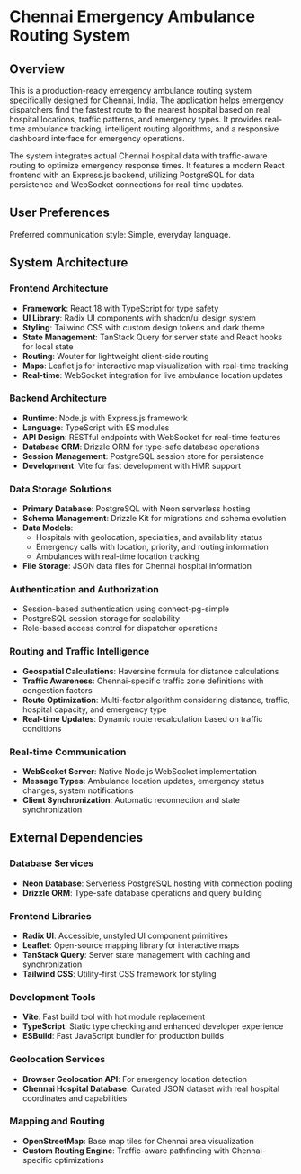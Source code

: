 # Chennai Emergency Ambulance Routing System

## Overview

This is a production-ready emergency ambulance routing system specifically designed for Chennai, India. The application helps emergency dispatchers find the fastest route to the nearest hospital based on real hospital locations, traffic patterns, and emergency types. It provides real-time ambulance tracking, intelligent routing algorithms, and a responsive dashboard interface for emergency operations.

The system integrates actual Chennai hospital data with traffic-aware routing to optimize emergency response times. It features a modern React frontend with an Express.js backend, utilizing PostgreSQL for data persistence and WebSocket connections for real-time updates.

## User Preferences

Preferred communication style: Simple, everyday language.

## System Architecture

### Frontend Architecture
- **Framework**: React 18 with TypeScript for type safety
- **UI Library**: Radix UI components with shadcn/ui design system
- **Styling**: Tailwind CSS with custom design tokens and dark theme
- **State Management**: TanStack Query for server state and React hooks for local state
- **Routing**: Wouter for lightweight client-side routing
- **Maps**: Leaflet.js for interactive map visualization with real-time tracking
- **Real-time**: WebSocket integration for live ambulance location updates

### Backend Architecture
- **Runtime**: Node.js with Express.js framework
- **Language**: TypeScript with ES modules
- **API Design**: RESTful endpoints with WebSocket for real-time features
- **Database ORM**: Drizzle ORM for type-safe database operations
- **Session Management**: PostgreSQL session store for persistence
- **Development**: Vite for fast development with HMR support

### Data Storage Solutions
- **Primary Database**: PostgreSQL with Neon serverless hosting
- **Schema Management**: Drizzle Kit for migrations and schema evolution
- **Data Models**: 
  - Hospitals with geolocation, specialties, and availability status
  - Emergency calls with location, priority, and routing information
  - Ambulances with real-time location tracking
- **File Storage**: JSON data files for Chennai hospital information

### Authentication and Authorization
- Session-based authentication using connect-pg-simple
- PostgreSQL session storage for scalability
- Role-based access control for dispatcher operations

### Routing and Traffic Intelligence
- **Geospatial Calculations**: Haversine formula for distance calculations
- **Traffic Awareness**: Chennai-specific traffic zone definitions with congestion factors
- **Route Optimization**: Multi-factor algorithm considering distance, traffic, hospital capacity, and emergency type
- **Real-time Updates**: Dynamic route recalculation based on traffic conditions

### Real-time Communication
- **WebSocket Server**: Native Node.js WebSocket implementation
- **Message Types**: Ambulance location updates, emergency status changes, system notifications
- **Client Synchronization**: Automatic reconnection and state synchronization

## External Dependencies

### Database Services
- **Neon Database**: Serverless PostgreSQL hosting with connection pooling
- **Drizzle ORM**: Type-safe database operations and query building

### Frontend Libraries
- **Radix UI**: Accessible, unstyled UI component primitives
- **Leaflet**: Open-source mapping library for interactive maps
- **TanStack Query**: Server state management with caching and synchronization
- **Tailwind CSS**: Utility-first CSS framework for styling

### Development Tools
- **Vite**: Fast build tool with hot module replacement
- **TypeScript**: Static type checking and enhanced developer experience
- **ESBuild**: Fast JavaScript bundler for production builds

### Geolocation Services
- **Browser Geolocation API**: For emergency location detection
- **Chennai Hospital Database**: Curated JSON dataset with real hospital coordinates and capabilities

### Mapping and Routing
- **OpenStreetMap**: Base map tiles for Chennai area visualization
- **Custom Routing Engine**: Traffic-aware pathfinding with Chennai-specific optimizations